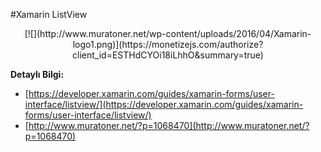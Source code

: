 #Xamarin ListView

<center>[![](http://www.muratoner.net/wp-content/uploads/2016/04/Xamarin-logo1.png)](https://monetizejs.com/authorize?client_id=ESTHdCYOi18iLhhO&summary=true)</center>

**Detaylı Bilgi:**

* [https://developer.xamarin.com/guides/xamarin-forms/user-interface/listview/](https://developer.xamarin.com/guides/xamarin-forms/user-interface/listview/)
* [http://www.muratoner.net/?p=1068470](http://www.muratoner.net/?p=1068470)